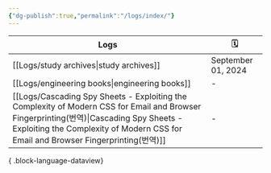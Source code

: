 ```yaml
---
{"dg-publish":true,"permalink":"/logs/index/"}
---
```



| Logs                                                                                                                                                                                                                         | 🗓️                |
| ---------------------------------------------------------------------------------------------------------------------------------------------------------------------------------------------------------------------------- | ------------------ |
| [[Logs/study archives\|study archives]]                                                                                                                                                                                   | September 01, 2024 |
| [[Logs/engineering books\|engineering books]]                                                                                                                                                                             | \-                 |
| [[Logs/Cascading Spy Sheets - Exploiting the Complexity of Modern CSS for Email and Browser Fingerprinting(번역)\|Cascading Spy Sheets - Exploiting the Complexity of Modern CSS for Email and Browser Fingerprinting(번역)]] | \-                 |

{ .block-language-dataview}
